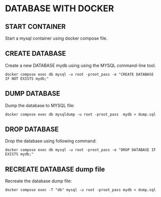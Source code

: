 # DATABASE WITH DOCKER

## START CONTAINER

Start a mysql container using docker compose file.

## CREATE DATABASE

Create a new DATABASE mydb using using the MYSQL command-line tool.

    docker compose exec db mysql -u root -proot_pass -e "CREATE DATABASE IF NOT EXISTS mydb;"

## DUMP DATABASE

 Dump the database to MYSQL file:

    docker compose exec db mysqldump -u root -proot_pass  mydb > dump.sql

## DROP DATABASE

Drop the database using following command:

    docker compose exec db mysql -u root -proot_pass -e "DROP DATABASE IF EXISTS mydb;"

## RECREATE DATABASE dump file

Recreate the database dump file:

    docker compose exec -T "db" mysql -u root -proot_pass mydb < dump.sql